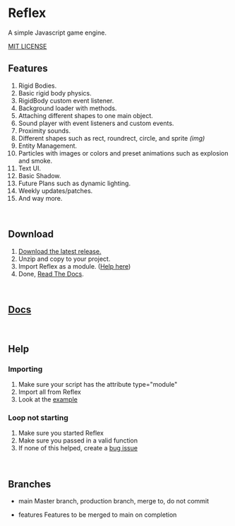 # Reflex

A simple Javascript game engine.

[MIT LICENSE](./LICENSE)

## Features

1. Rigid Bodies.
2. Basic rigid body physics.
3. RigidBody custom event listener.
4. Background loader with methods.
5. Attaching different shapes to one main object.
6. Sound player with event listeners and custom events.
7. Proximity sounds.
8. Different shapes such as rect, roundrect, circle, and sprite _(img)_
9.  Entity Management.
10. Particles with images or colors and preset animations such as explosion and smoke.
11. Text UI.
12. Basic Shadow.
13. Future Plans such as dynamic lighting.
14. Weekly updates/patches.
15. And way more.

<br>

## Download

1. [Download the latest release.](https://github.com/ksplatdev/Reflex/releases/latest)
2. Unzip and copy to your project.
3. Import Reflex as a module. ([Help here](#help))
4. Done, [Read The Docs](https://ksplatdev.github.io/Reflex/index.html).


<br>

## [Docs](https://ksplatdev.github.io/Reflex/index.html)

<br>

## Help

### Importing

1. Make sure your script has the attribute type="module"
2. Import all from Reflex
3. Look at the [example](test/test.js)

### Loop not starting

1. Make sure you started Reflex
2. Make sure you passed in a valid function
3. If none of this helped, create a [bug issue](https://github.com/ksplatdev/Reflex/issues/new?assignees=&labels=bug&template=bug_report.md&title=)

<br>

## Branches

- main
    Master branch, production branch, merge to, do not commit

- features
    Features to be merged to main on completion
